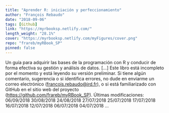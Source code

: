 ```yaml
---
title: "Aprender R: iniciación y perfeccionamiento"
author: "François Rebaudo"
date: "2018-09-06"
tags: [Github]
link: "https://myrbooksp.netlify.com/"
length_weight: "28.1%"
cover: "https://myrbooksp.netlify.com/myFigures/cover.png"
repo: "frareb/myRBook_SP"
pinned: false
---
```


Un guía para adquirir las bases de la programación con R y conducir de forma efectiva su gestión y análisis de datos. [...] Este libro está incompleto por el momento y está leyendo su versión preliminar. Si tiene algún comentario, sugerencia o si identifica errores, no dude en enviarme un correo electrónico (francois.rebaudo@ird.fr), o si está familiarizado con GitHub en el sitio web del proyecto (https://github.com/frareb/myRBook_SP). Últimas modificaciones: 06/09/2018 30/08/2018 24/08/2018 27/07/2018 25/07/2018 17/07/2018 16/07/2018 12/07/2018 06/07/2018 04/07/2018 ...
